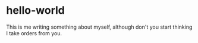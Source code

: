 # hello-world
This is me writing something about myself, although don't you start thinking I take orders from you.

